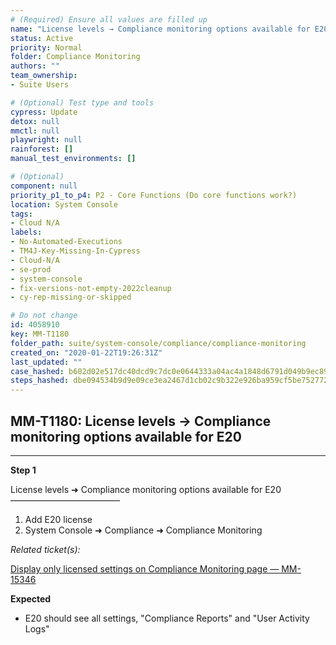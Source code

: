 ```yaml
---
# (Required) Ensure all values are filled up
name: "License levels → Compliance monitoring options available for E20"
status: Active
priority: Normal
folder: Compliance Monitoring
authors: ""
team_ownership: 
- Suite Users

# (Optional) Test type and tools
cypress: Update
detox: null
mmctl: null
playwright: null
rainforest: []
manual_test_environments: []

# (Optional)
component: null
priority_p1_to_p4: P2 - Core Functions (Do core functions work?)
location: System Console
tags: 
- Cloud N/A
labels: 
- No-Automated-Executions
- TM4J-Key-Missing-In-Cypress
- Cloud-N/A
- se-prod
- system-console
- fix-versions-not-empty-2022cleanup
- cy-rep-missing-or-skipped

# Do not change
id: 4058910
key: MM-T1180
folder_path: suite/system-console/compliance/compliance-monitoring
created_on: "2020-01-22T19:26:31Z"
last_updated: ""
case_hashed: b602d02e517dc40dcd9c7dc0e0644333a04ac4a1848d6791d049b9ec89a37f17aa8eda2c0330ab3ac330bfa9b97e5cd4
steps_hashed: dbe094534b9d9e09ce3ea2467d1cb02c9b322e926ba959cf5be752772c8b9d0bd185d7191a65851b1ac0f30926f9f219
---
```


## MM-T1180: License levels → Compliance monitoring options available for E20

---

**Step 1**

License levels ➜ Compliance monitoring options available for E20\
–––––––––––––––––––––––––

1. Add E20 license
2. System Console ➜ Compliance ➜ Compliance Monitoring

_Related ticket(s):_

[Display only licensed settings on Compliance Monitoring page — MM-15346](https://mattermost.atlassian.net/browse/MM-15346)

**Expected**

- E20 should see all settings, "Compliance Reports" and "User Activity Logs"
